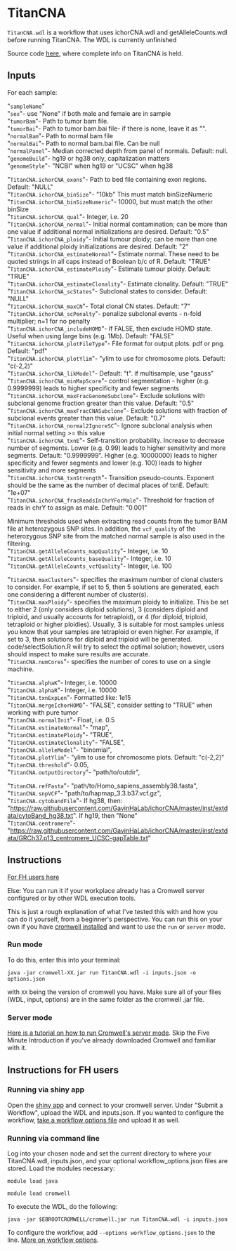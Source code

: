 # TitanCNA
`TitanCNA.wdl` is a workflow that uses ichorCNA.wdl and getAlleleCounts.wdl before running TitanCNA. The WDL is currently unfinished

Source code [here](https://github.com/gavinha/TitanCNA/tree/master), where complete info on TitanCNA is held.

## Inputs

For each sample:

"`sampleName`"  
"`sex`"- use "None" if both male and female are in sample      
"`tumorBam`"- Path to tumor bam file.  
"`tumorBai`"- Path to tumor bam.bai file- if there is none, leave it as "".  
"`normalBam`"- Path to normal bam file  
"`normalBai`"- Path to normal bam.bai file. Can be null  
"`normalPanel`"- Median corrected depth from panel of normals. Default: null.  
"`genomeBuild`"- hg19 or hg38 only, capitalization matters  
"`genomeStyle`"- "NCBI" when hg19 or "UCSC" when hg38  

"`TitanCNA.ichorCNA_exons`"- Path to bed file containing exon regions. Default: "NULL"  
"`TitanCNA.ichorCNA_binSize`"- "10kb" This must match binSizeNumeric  
"`TitanCNA.ichorCNA_binSizeNumeric`"- 10000, but must match the other binSize   
"`TitanCNA.ichorCNA_qual`"- Integer, i.e. 20  
"`TitanCNA.ichorCNA_normal`"- Initial normal contamination; can be more than one value if additional normal initializations are desired. Default: "0.5"    
"`TitanCNA.ichorCNA_ploidy`"- Initial tumour ploidy; can be more than one value if additional ploidy initializations are desired. Default: "2"  
"`TitanCNA.ichorCNA_estimateNormal`"- Estimate normal. These need to be quoted strings in all caps instead of Boolean b/c of R. Default: "TRUE"   
"`TitanCNA.ichorCNA_estimatePloidy`"- Estimate tumour ploidy. Default: "TRUE"     
"`TitanCNA.ichorCNA_estimateClonality`"- Estimate clonality. Default: "TRUE"      
"`TitanCNA.ichorCNA_scStates`"- Subclonal states to consider. Default: "NULL"   
"`TitanCNA.ichorCNA_maxCN`"- Total clonal CN states. Default: "7"     
"`TitanCNA.ichorCNA_scPenalty`"- penalize subclonal events - n-fold multiplier; n=1 for no penalty     
"`TitanCNA.ichorCNA_includeHOMD`"- If FALSE, then exclude HOMD state. Useful when using large bins (e.g. 1Mb). Default: "FALSE" 
"`TitanCNA.ichorCNA_plotFileType`"- File format for output plots. pdf or png. Default: "pdf"   
"`TitanCNA.ichorCNA_plotYlim`"- "ylim to use for chromosome plots. Default: "c(-2,2)"  
"`TitanCNA.ichorCNA_likModel`"- Default: "t". if multisample, use "gauss"    
"`TitanCNA.ichorCNA_minMapScore`"- control segmentation - higher (e.g. 0.9999999) leads to higher specificity and fewer segments     
"`TitanCNA.ichorCNA_maxFracGenomeSubclone`"- Exclude solutions with subclonal genome fraction greater than this value. Default: "0.5"   
"`TitanCNA.ichorCNA_maxFracCNASubclone`"- Exclude solutions with fraction of subclonal events greater than this value. Default: "0.7"  
"`TitanCNA.ichorCNA_normal2IgnoreSC`"- Ignore subclonal analysis when initial normal setting >= this value    
"`TitanCNA.ichorCNA_txnE`"- Self-transition probability. Increase to decrease number of segments. Lower (e.g. 0.99) leads to higher sensitivity and more segments. Default: "0.9999999". Higher (e.g. 10000000) leads to higher specificity and fewer segments and lower (e.g. 100) leads to higher sensitivity and more segments     
"`TitanCNA.ichorCNA_txnStrength`"- Transition pseudo-counts. Exponent should be the same as the number of decimal places of txnE. Default: "1e+07"    
"`TitanCNA.ichorCNA_fracReadsInChrYForMale`"- Threshold for fraction of reads in chrY to assign as male. Default: "0.001"

Minimum thresholds used when extracting read counts from the tumor BAM file at heterozygous SNP sites. In addition, the `vcf_quality` of the heterozygous SNP site from the matched normal sample is also used in the filtering.  
"`TitanCNA.getAlleleCounts_mapQuality`"- Integer, i.e. 10  
"`TitanCNA.getAlleleCounts_baseQuality`"- Integer, i.e. 10  
"`TitanCNA.getAlleleCounts_vcfQuality`"- Integer, i.e. 100  

"`TitanCNA.maxClusters`"- specifies the maximum number of clonal clusters to consider. For example, if set to 5, then 5 solutions are generated, each one considering a different number of cluster(s).  
"`TitanCNA.maxPloidy`"- specifies the maximum ploidy to initialize. This be set to either 2 (only considers diploid solutions), 3 (considers diploid and triploid, and usually accounts for tetraploid), or 4 (for diploid, triploid, tetraploid or higher ploidies). Usually, 3 is suitable for most samples unless you know that your samples are tetraploid or even higher. For example, if set to 3, then solutions for diploid and triploid will be generated. code/selectSolution.R will try to select the optimal solution; however, users should inspect to make sure results are accurate.  
"`TitanCNA.numCores`"- specifies the number of cores to use on a single machine.  

"`TitanCNA.alphaK`"- Integer, i.e. 10000  
"`TitanCNA.alphaR`"- Integer, i.e. 10000  
"`TitanCNA.txnExpLen`"- Formatted like: 1e15  
"`TitanCNA.mergeIchorHOMD`"- "FALSE", consider setting to "TRUE" when working with pure tumor   
"`TitanCNA.normalInit`"- Float, i.e. 0.5  
"`TitanCNA.estimateNormal`"- "map",  
"`TitanCNA.estimatePloidy`"- "TRUE",  
"`TitanCNA.estimateClonality`"- "FALSE",  
"`TitanCNA.alleleModel`"- "binomial",  
"`TitanCNA.plotYlim`"- "ylim to use for chromosome plots. Default: "c(-2,2)"   
"`TitanCNA.threshold`"- 0.05,  
"`TitanCNA.outputDirectory`"- "path/to/outdir",

"`TitanCNA.refFasta`"- "path/to/Homo_sapiens_assembly38.fasta",     
"`TitanCNA.snpVCF`"- "path/to/hapmap_3.3.b37.vcf.gz",   
"`TitanCNA.cytobandFile`"- If hg38, then: "https://raw.githubusercontent.com/GavinHaLab/ichorCNA/master/inst/extdata/cytoBand_hg38.txt". If hg19, then "None"   
"`TitanCNA.centromere`"- "https://raw.githubusercontent.com/GavinHaLab/ichorCNA/master/inst/extdata/GRCh37.p13_centromere_UCSC-gapTable.txt"

## Instructions
[For FH users here](#instructions-for-fh-users)

Else:
You can run it if your workplace already has a Cromwell server configured or by other WDL execution tools.

This is just a rough explanation of what I've tested this with and how you can do it yourself, from a beginner's perspective.
You can run this on your own if you have [cromwell installed](https://github.com/broadinstitute/cromwell/releases/tag/85) and want to use the `run` or `server` mode.

### Run mode
To do this, enter this into your terminal:

    java -jar cromwell-XX.jar run TitanCNA.wdl -i inputs.json -o options.json

with `XX` being the version of cromwell you have. Make sure all of your files (WDL, input, options) are in the same folder as the cromwell .jar file.

### Server mode
[Here is a tutorial on how to run Cromwell's server mode](https://cromwell.readthedocs.io/en/stable/tutorials/ServerMode/). Skip the Five Minute Introduction if you've already downloaded Cromwell and familiar with it.

## Instructions for FH users
### Running via shiny app

Open the [shiny app](https://cromwellapp.fredhutch.org/) and connect to your cromwell server. Under "Submit a Workflow", upload the WDL and inputs.json. If you wanted to configure the workflow, [take a workflow options file](https://github.com/GavinHaLab/WDL_Pipelines/tree/main/workflow-options) and upload it as well.


### Running via command line
Log into your chosen node and set the current directory to where your TitanCNA.wdl, inputs.json, and your optional workflow_options.json files are stored. Load the modules necessary:

`module load java`

`module load cromwell`

To execute the WDL, do the following:

`java -jar $EBROOTCROMWELL/cromwell.jar run TitanCNA.wdl -i inputs.json`

To configure the workflow, add `--options workflow_options.json` to the line. [More on workflow options](https://github.com/GavinHaLab/WDL_Pipelines/tree/main/workflow-options).
